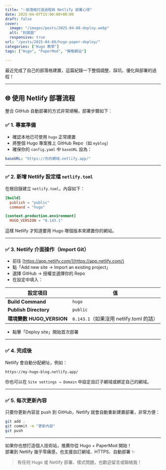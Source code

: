 ```yaml
---
title: "✨部落格打造過程與 Netlify 部署心得"
date: 2025-04-07T15:00:00+08:00
draft: false
cover:
  image: "/images/posts/2025-04-08-deploy.webp"
  alt: "封面圖"
  responsive: true
url: "/posts/2025-04-08/hugo-paper-deploy/"
categories: ["Hugo 教學"]
tags: ["Hugo", "PaperMod", "靜態網站"]

---
```


最近完成了自己的部落格建置，這篇紀錄一下整個調整、踩坑、優化與部署的過程！

<!--more-->

---

## 🌐 使用 Netlify 部署流程

整合 GitHub 自動部署的方式非常順暢，部署步驟如下：

### ✅ 1. 專案準備

- 確認本地已可使用 `hugo` 正常建置
- 將整個 Hugo 專案推上 GitHub Repo（如 `myblog`）
- 確保你的 `config.yaml` 中 `baseURL` 設為：

```yaml
baseURL: "https://你的網域.netlify.app/"
```

---

### ✅ 2. 新增 Netlify 設定檔 `netlify.toml`

在根目錄建立 `netlify.toml`，內容如下：

```toml
[build]
  publish = "public"
  command = "hugo"

[context.production.environment]
  HUGO_VERSION = "0.143.1"
```

這樣 Netlify 才知道要用 Hugo 哪個版本來建置你的網站。

---

### ✅ 3. Netlify 介面操作（Import Git）

- 前往 [https://app.netlify.com/](https://app.netlify.com/)
- 點「Add new site → Import an existing project」
- 選擇 GitHub → 授權並選擇你的 Repo
- 在設定中填入：

| 設定項目 | 值 |
|----------|----|
| **Build Command** | `hugo` |
| **Publish Directory** | `public` |
| **環境變數 HUGO_VERSION** | `0.143.1`（如果沒用 netlify.toml 的話） |

- 點擊「Deploy site」開始首次部署

---

### ✅ 4. 完成後

Netlify 會自動分配網址，例如：

```
https://my-hugo-blog.netlify.app/
```

你也可以在 `Site settings → Domain` 中設定自訂子網域或綁定自己的網域。

---

### ✅ 5. 每次更新內容

只要你更新內容並 push 到 GitHub，Netlify 就會自動重新建置部署，非常方便：

```bash
git add .
git commit -m "更新內容"
git push
```

---

如果你也想打造個人技術站，推薦你從 Hugo + PaperMod 開始！  
部署到 Netlify 幾乎零痛感，也支援自訂網域、HTTPS、自動部署 ✨

> 有任何 Hugo 或 Netlify 部署、樣式問題，也歡迎留言或聯絡我！